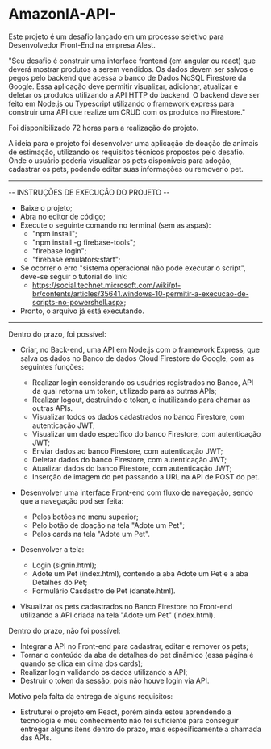 # AmazonIA-API-

Este projeto é um desafio lançado em um processo seletivo para Desenvolvedor Front-End na empresa Alest.

  "Seu desafio é construir uma interface frontend (em angular ou react) que deverá mostrar produtos a serem vendidos. Os dados devem ser salvos e pegos pelo backend que acessa o banco de Dados NoSQL Firestore da Google. Essa aplicação deve permitir visualizar, adicionar, atualizar e deletar os produtos utilizando a API HTTP do backend.
  O backend deve ser feito em Node.js ou Typescript utilizando o framework express para construir uma API que realize um CRUD com os produtos no Firestore."

  Foi disponibilizado 72 horas para a realização do projeto.

  A ideia para o projeto foi desenvolver uma aplicação de doação de animais de estimação, utilizando os requisitos técnicos propostos pelo desafio. Onde o usuário poderia visualizar os pets disponíveis para adoção, cadastrar os pets, podendo editar suas informações ou remover o pet. 
  
-----------------
  
-- INSTRUÇÕES DE EXECUÇÃO DO PROJETO --

  - Baixe o projeto;
  - Abra no editor de código;
  - Execute o seguinte comando no terminal (sem as aspas):
    - "npm install";
    - "npm install -g firebase-tools";
    - "firebase login";
    - "firebase emulators:start";
  - Se ocorrer o erro "sistema operacional não pode executar o script", deve-se seguir o tutorial do link:
    - https://social.technet.microsoft.com/wiki/pt-br/contents/articles/35641.windows-10-permitir-a-execucao-de-scripts-no-powershell.aspx;
  - Pronto, o arquivo já está executando.

-----------------

Dentro do prazo, foi possível:

- Criar, no Back-end, uma API em Node.js com o framework Express, que salva os dados no Banco de dados Cloud Firestore do Google, com as seguintes funções:
  - Realizar login considerando os usuários registrados no Banco, API da qual retorna um token, utilizado para as outras APIs;
  - Realizar logout, destruindo o token, o inutilizando para chamar as outras APIs.
  - Visualizar todos os dados cadastrados no banco Firestore, com autenticação JWT;
  - Visualizar um dado específico do banco Firestore, com autenticação JWT;
  - Enviar dados ao banco Firestore, com autenticação JWT;
  - Deletar dados do banco Firestore, com autenticação JWT;
  - Atualizar dados do banco Firestore, com autenticação JWT;
  - Inserção de imagem do pet passando a URL na API de POST do pet.

- Desenvolver uma interface Front-end com fluxo de navegação, sendo que a navegação pod ser feita:
  - Pelos botões no menu superior;
  - Pelo botão de doação na tela "Adote um Pet";
  - Pelos cards na tela "Adote um Pet".

- Desenvolver a tela:
  - Login (signin.html);
  - Adote um Pet (index.html), contendo a aba Adote um Pet e a aba Detalhes do Pet;
  - Formulário Casdastro de Pet (danate.html).

- Visualizar os pets cadastrados no Banco Firestore no Front-end utilizando a API criada na tela "Adote um Pet" (index.html).

Dentro do prazo, não foi possível:

  - Integrar a API no Front-end para cadastrar, editar e remover os pets;
  - Tornar o conteúdo da aba de detalhes do pet dinâmico (essa página é quando se clica em cima dos cards);
  - Realizar login validando os dados utilizando a API;
  - Destruir o token da sessão, pois não houve login via API.

Motivo pela falta da entrega de alguns requisitos:
  - Estruturei o projeto em React, porém ainda estou aprendendo a tecnologia e meu conhecimento não foi suficiente para conseguir entregar alguns itens dentro do prazo, mais especificamente a chamada das APIs.
